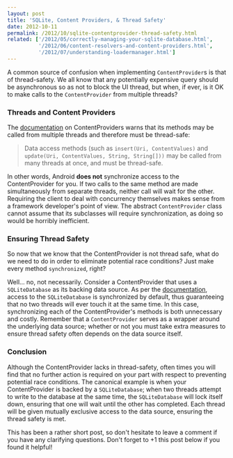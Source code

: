 ```yaml
---
layout: post
title: 'SQLite, Content Providers, & Thread Safety'
date: 2012-10-11
permalink: /2012/10/sqlite-contentprovider-thread-safety.html
related: ['/2012/05/correctly-managing-your-sqlite-database.html',
          '/2012/06/content-resolvers-and-content-providers.html',
          '/2012/07/understanding-loadermanager.html']
---
```

A common source of confusion when implementing `ContentProvider`s is that of thread-safety.
We all know that any potentially expensive query should be asynchronous so as not to block
the UI thread, but when, if ever, is it OK to make calls to the `ContentProvider` from
multiple threads?

<!--more-->

### Threads and Content Providers

The <a href="http://developer.android.com/reference/android/content/ContentProvider.html">documentation</a>
on ContentProviders warns that its methods may be called from multiple threads and therefore
must be thread-safe:

> Data access methods (such as `insert(Uri, ContentValues)` and 
> `update(Uri, ContentValues, String, String[]))` may be called from many
> threads at once, and must be thread-safe.

In other words, Android **does not** synchronize access to the ContentProvider for you.
If two calls to the same method are made simultaneously from separate threads, neither
call will wait for the other. Requiring the client to deal with concurrency themselves
makes sense from a framework developer's point of view. The abstract `ContentProvider` class
cannot assume that its subclasses will require synchronization, as doing so would be
horribly inefficient.

### Ensuring Thread Safety

So now that we know that the ContentProvider is not thread safe, what do we need to
do in order to eliminate potential race conditions? Just make every method
`synchronized`, right?

Well... no, not necessarily. Consider a ContentProvider that uses a `SQLiteDatabase`
as its backing data source. As per the
<a href="http://developer.android.com/reference/android/database/sqlite/SQLiteDatabase.html#setLockingEnabled(boolean)">documentation</a>,
access to the `SQLiteDatabase` is synchronized by default, thus guaranteeing that
no two threads will ever touch it at the same time. In this case, synchronizing
each of the ContentProvider's methods is both unnecessary and costly. Remember
that a `ContentProvider` serves as a wrapper around the underlying data source;
whether or not you must take extra measures to ensure thread safety often depends
on the data source itself.

### Conclusion

Although the ContentProvider lacks in thread-safety, often times you will find that
no further action is required on your part with respect to preventing potential
race conditions. The canonical example is when your ContentProvider is backed by
a `SQLiteDatabase`; when two threads attempt to write to the database at the same
time, the `SQLiteDatabase` will lock itself down, ensuring that one will wait until
the other has completed. Each thread will be given mutually exclusive access to the
data source, ensuring the thread safety is met.

This has been a rather short post, so don't hesitate to leave a comment if you have
any clarifying questions. Don't forget to +1 this post below if you found it helpful!